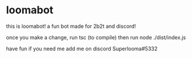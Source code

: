 # loomabot

this is loomabot! 
a fun bot made for 2b2t and discord!

once you make a change, run tsc (to compile) then run node ./dist/index.js


have fun if you need me add me on discord Superlooma#5332
